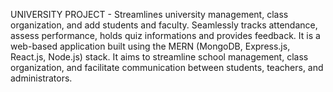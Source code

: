 UNIVERSITY PROJECT - 
Streamlines university management, class organization, and add students and faculty.
Seamlessly tracks attendance, assess performance, holds quiz informations and provides feedback.
It is a web-based application built using the MERN (MongoDB, Express.js, React.js, Node.js) stack. 
It aims to streamline school management, class organization, and facilitate communication between students, teachers, and administrators.
